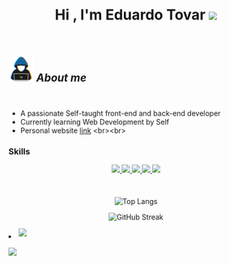 <h1 align="center"><b>Hi , I'm Eduardo Tovar </b><img src="https://media.giphy.com/media/hvRJCLFzcasrR4ia7z/giphy.gif" width="35"></h1>
<!--  -->



<br>

	
## <picture><img src = "https://github.com/0xAbdulKhalid/0xAbdulKhalid/raw/main/assets/mdImages/about_me.gif" width = 50px></picture> *About me*


<br>

- A passionate Self-taught front-end and back-end developer
- Currently learning Web Development by Self
- Personal website [link]([https://dev-seven-chi.vercel.app/](https://portfolio-eduardo-tovar.vercel.app/))
<br><br>

### Skills
<p align="center">
  <a href="https://skillicons.dev">
    <img src="https://skillicons.dev/icons?i=js,ts" />
  </a>
<a href="https://skillicons.dev">
    <img src="https://skillicons.dev/icons?i=astro,bootstrap,css,tailwind,electron,html,react,nextjs,vue" />
  </a>
	  <a href="https://skillicons.dev">
    <img src="https://skillicons.dev/icons?i=nodejs,express,redis" />
  </a>
	  <a href="https://skillicons.dev">
    <img src="https://skillicons.dev/icons?i=mysql,sqlite" />
  </a>
	  <a href="https://skillicons.dev">
    <img src="https://skillicons.dev/icons?i=git,github" />
  </a>
</p>


<br>


<p align="center">
  <img src="https://github-readme-stats.vercel.app/api/top-langs/?username=eduardo355&langs_count=8&layout=compact&theme=radical" alt="Top Langs" />
</p>

<p align="center">
  <img src="https://streak-stats.demolab.com?user=eduardo355&theme=radical" alt="GitHub Streak" />
</p>

<li>
<a href="mailto:ingeniero.eduardo355@gmail.com" target="_blank">
<img src="https://img.shields.io/badge/gmail:  ingeniero.eduardo355-%23EA4335.svg?style=for-the-badge&logo=gmail&logoColor=white" t=mail style="margin-bottom: 5px;" />
</a>
</li>

[![](https://visitcount.itsvg.in/api?id=eduardo355&label=Profile%20Views&pretty=false)](https://visitcount.itsvg.in)
